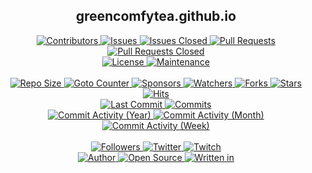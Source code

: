 <p align="center">
	<h2 align="center"><b>greencomfytea.github.io</b></h2>
</p>

<p align="center">
	<a href="https://github.com/greencomfytea/greencomfytea.github.io/graphs/contributors">
		<img alt="Contributors" src="https://custom-icon-badges.demolab.com/github/contributors/greencomfytea/greencomfytea.github.io?logo=person-add" />
	</a>
	<a href="https://github.com/greencomfytea/greencomfytea.github.io/issues">
		<img alt="Issues" src="https://custom-icon-badges.demolab.com/github/issues/greencomfytea/greencomfytea.github.io?logo=issue-opened" />
	</a>
	<a href="https://github.com/greencomfytea/greencomfytea.github.io/issues">
		<img alt="Issues Closed" src="https://custom-icon-badges.demolab.com/github/issues-closed/greencomfytea/greencomfytea.github.io?logo=issue-closed" />
	</a>
	<a href="https://github.com/greencomfytea/greencomfytea.github.io/pulls">
		<img alt="Pull Requests" src="https://custom-icon-badges.demolab.com/github/issues-pr/greencomfytea/greencomfytea.github.io?logo=git-pull-request" />
	</a>
	<a href="https://github.com/greencomfytea/greencomfytea.github.io/pulls">
		<img alt="Pull Requests Closed" src="https://custom-icon-badges.demolab.com/github/issues-pr-closed/greencomfytea/greencomfytea.github.io?logo=git-pull-request-closed" />
	</a>
	<br>
	<a href="https://github.com/greencomfytea/greencomfytea.github.io/blob/main/LICENSE">
		<img alt="License" src="https://custom-icon-badges.demolab.com/github/license/greencomfytea/greencomfytea.github.io?logo=law" />
	</a>
	<a href="">
		<img alt="Maintenance" src="https://custom-icon-badges.demolab.com/maintenance/yes/2023?logo=tools" />
	</a>
	<br>
	<br>
	<a href="">
		<img alt="Repo Size" src="https://custom-icon-badges.demolab.com/github/repo-size/greencomfytea/greencomfytea.github.io?logo=database" />
	</a>
	<a href="">
		<img alt="Goto Counter" src="https://custom-icon-badges.demolab.com/github/search/greencomfytea/greencomfytea.github.io/goto?logo=git-compare" />
	</a>
	<a href="https://github.com/sponsors/greencomfytea">
		<img alt="Sponsors" src="https://custom-icon-badges.demolab.com/github/sponsors/greencomfytea?logo=heart" />
	</a>
	<a href="https://github.com/GreenComfyTea/greencomfytea.github.io/watchers">
		<img alt="Watchers" src="https://custom-icon-badges.demolab.com/github/watchers/greencomfytea/greencomfytea.github.io?logo=eye" />
	</a>
	<a href="https://github.com/greencomfytea/greencomfytea.github.io/forks">
		<img alt="Forks" src="https://custom-icon-badges.demolab.com/github/forks/greencomfytea/greencomfytea.github.io?logo=repo-forked" />
	</a>
	<a href="https://github.com/greencomfytea/greencomfytea.github.io/stargazers">
		<img alt="Stars" src="https://custom-icon-badges.demolab.com/github/stars/greencomfytea/greencomfytea.github.io?logo=star" />
	</a>
	<a href="https://github.com/greencomfytea/greencomfytea.github.io/graphs/traffic">
		<img alt="Hits" src="https://custom-icon-badges.demolab.com/endpoint?url=https://hits.dwyl.com/greencomfytea/greencomfytea.github.io.json?color=blue&logo=eye" />
	</a>
	<br>
	<a href="https://github.com/greencomfytea/greencomfytea.github.io/commits/main">
		<img alt="Last Commit" src="https://custom-icon-badges.demolab.com/github/last-commit/greencomfytea/greencomfytea.github.io?logo=git-commit" />
	</a>
	<a href="https://github.com/greencomfytea/greencomfytea.github.io/commits/main">
		<img alt="Commits" src="https://custom-icon-badges.demolab.com/github/commit-activity/t/greencomfytea/greencomfytea.github.io?logo=git-commit" />
	</a>
	<br>
	<a href="https://github.com/greencomfytea/greencomfytea.github.io/graphs/commit-activity">
		<img alt="Commit Activity (Year)" src="https://custom-icon-badges.demolab.com/github/commit-activity/y/greencomfytea/greencomfytea.github.io?logo=pulse" />
	</a>
	<a href="https://github.com/greencomfytea/greencomfytea.github.io/graphs/commit-activity">
		<img alt="Commit Activity (Month)" src="https://custom-icon-badges.demolab.com/github/commit-activity/m/greencomfytea/greencomfytea.github.io?logo=pulse" />
	</a>
	<a href="https://github.com/greencomfytea/greencomfytea.github.io/graphs/commit-activity">
		<img alt="Commit Activity (Week)" src="https://custom-icon-badges.demolab.com/github/commit-activity/w/greencomfytea/greencomfytea.github.io?logo=pulse" />
	</a>
	<br>
	<br>
	<a href="https://github.com/greencomfytea?tab=followers">
		<img alt="Followers" src="https://custom-icon-badges.demolab.com/github/followers/greencomfytea?logo=people" />
	</a>
	<a href="https://twitter.com/greencomfytea">
		<img alt="Twitter" src="https://img.shields.io/twitter/follow/greencomfytea?logo=twitter" />
	</a>
	<a href="https://www.twitch.tv/greencomfytea">
		<img alt="Twitch" src="https://img.shields.io/twitch/status/greencomfytea?logo=twitch" />
	</a>
	<br>
	<a href="https://github.com/greencomfytea">
		<img alt="Author" src="https://custom-icon-badges.demolab.com/badge/author-GreenComfyTea-green?logo=person" />
	</a>
	<a href="https://github.com/topics/open-source">
		<img alt="Open Source" src="https://img.shields.io/badge/open%20source-%20yes-brightgreen?logo=openvpn" />
	</a>
	<a href="https://cursey.github.io/reframework-book/index.html#lua-scripting">
		<img alt="Written in" src="https://custom-icon-badges.demolab.com/badge/written in-html | css | js-f1e05a?logo=terminal" />
	</a>
</p>
